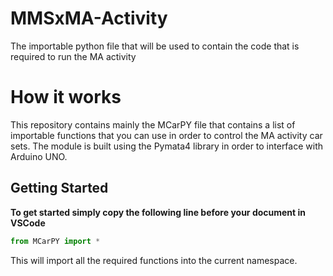 # MMSxMA-Activity
The importable python file that will be used to contain the code that is required to run the MA activity

# How it works

This repository contains mainly the MCarPY file that contains a list of importable functions that you can use in order to control the MA activity car sets. The module is built using the Pymata4 library in order to interface with Arduino UNO.

## Getting Started
 
 **To get started simply copy the following line before your document in VSCode**

```python
from MCarPY import *
```
This will import all the required functions into the current namespace. 
